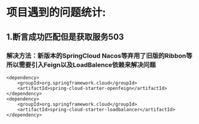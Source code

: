# 项目遇到的问题统计:

## 1.断言成功匹配但是获取服务503

### 解决方法：新版本的SpringCloud Nacos等弃用了旧版的Ribbon等 所以需要引入Feign以及LoadBalence依赖来解决问题

```
<dependency>
	<groupId>org.springframework.cloud</groupId>
	<artifactId>spring-cloud-starter-openfeign</artifactId>
</dependency>
<dependency>
	<groupId>org.springframework.cloud</groupId>
	<artifactId>spring-cloud-starter-loadbalancer</artifactId>
</dependency>
```

